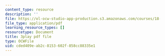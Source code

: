 ```yaml
---
content_type: resource
description: ''
file: https://ol-ocw-studio-app-production.s3.amazonaws.com/courses/18-086-mathematical-methods-for-engineers-ii-spring-2006/cded409eab2c8153602f858cc88335e1_dxNyJxI_2eI.pdf
file_type: application/pdf
learning_resource_types: []
resourcetype: Document
title: 3play pdf file
type: OCWFile
uid: cded409e-ab2c-8153-602f-858cc88335e1
---
```


